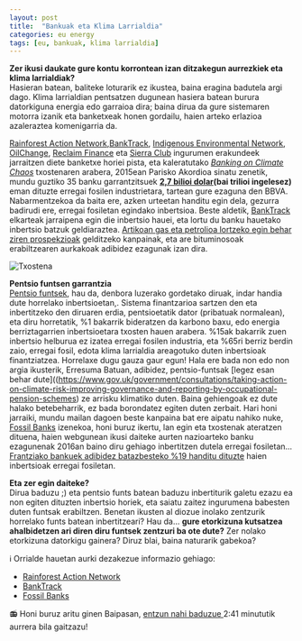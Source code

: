 ```yaml
---
layout: post
title:  "Bankuak eta Klima Larrialdia"
categories: eu energy
tags: [eu, bankuak, klima larrialdia]
---
```

**Zer ikusi daukate gure kontu korrontean izan ditzakegun aurrezkiek eta klima larrialdiak?**<br>
Hasieran batean, baliteke loturarik ez ikustea, baina eragina badutela argi dago. Klima larrialdian pentsatzen dugunean hasiera batean burura datorkiguna  energia edo garraioa dira; baina dirua da gure sistemaren motorra izanik eta banketxeak honen gordailu, haien arteko erlazioa azaleraztea komenigarria da. 

[Rainforest Action Network](https://www.ran.org/),[BankTrack](https://www.banktrack.org/), [Indigenous Environmental Network](https://www.ienearth.org/), [OilChange](http://oilchangeusa.org/), [Reclaim Finance](https://reclaimfinance.org/) eta [Sierra Club](https://www.sierraclub.org/) ingurumen erakundeek jarraitzen diete banketxe horiei pista, eta kaleratutako [*Banking on Climate Chaos*](https://www.ran.org/bankingonclimatechaos2021/) txostenaren arabera, 2015ean Parisko Akordioa sinatu zenetik, mundu guztiko 35 banku garrantzitsuek **[2,7 bilioi dolar](https://www.ran.org/bankingonclimatechange2020/)(bai trilioi ingelesez)** eman dituzte erregai fosilen industrietara, tartean gure ezaguna den BBVA.
Nabarmentzekoa da baita ere, azken urteetan handitu egin dela,  gezurra badirudi ere, erregai fosiletan egindako inbertsioa. 
Beste aldetik, [BankTrack](https://www.banktrack.org/) elkarteak jarraipena egin die inbertsio hauei, eta lortu du banku hauetako inbertsio batzuk geldiaraztea. [Artikoan gas eta petrolioa lortzeko egin behar ziren prospekzioak](https://www.banktrack.org/campaign/banks_climate_and_energy) gelditzeko kanpainak, eta are bituminosoak erabiltzearen aurkakoak adibidez ezagunak izan dira. 

![Txostena](https://www.ran.org/wp-content/themes/ran-2020/inc/assets/images/bcc2021/BOCC2021_cover.jpg)

**Pentsio funtsen garrantzia**<br>
[Pentsio funtsek](https://eu.wikipedia.org/wiki/Pentsio_funts), hau da, denbora luzerako gordetako diruak, indar handia dute horrelako inbertsioetan,. Sistema finantzarioa sartzen den eta inbertitzeko den diruaren erdia, pentsioetatik dator (pribatuak normalean), eta diru horretatik, %1 bakarrik bideratzen da karbono baxu, edo energia berriztagarrien inbertsioetara txosten hauen arabera. 
%15ak bakarrik zuen inbertsio helburua ez izatea erregai fosilen industria, eta %65ri berriz berdin zaio, erregai fosil, edota klima larrialdia areagotuko duten inbertsioak finantziatzea. Horrelaxe dugu gauza gaur egun! Hala ere bada non edo non argia ikusterik,  Erresuma Batuan, adibidez, pentsio-funtsak [legez esan behar dute]((https://www.gov.uk/government/consultations/taking-action-on-climate-risk-improving-governance-and-reporting-by-occupational-pension-schemes) ze arrisku klimatiko duten. Baina gehiengoak ez dute halako betebeharrik, ez bada borondatez egiten duten zerbait. 
Hari honi jarraiki, mundu mailan dagoen beste kanpaina bat ere aipatu nahiko nuke, [Fossil Banks](https://www.fossilbanks.org) izenekoa, honi buruz ikertu, lan egin eta txostenak ateratzen dituena, haien webgunean ikusi daiteke aurten nazioarteko banku ezagunenak 2016an baino diru gehiago inbertitzen dutela erregai fosiletan... [Frantziako bankuek adibidez batazbesteko %19 handitu dituzte](https://www.liberation.fr/environnement/climat/climat-les-banques-francaises-championnes-europeennes-du-financement-des-energies-fossiles-en-2020-20210324_BKBJ76DAGFA7DAWZQNXEX5XZOU/) haien inbertsioak erregai fosiletan.

**Eta zer egin daiteke?** <br>
Dirua baduzu ;) eta pentsio funts batean baduzu inbertiturik galetu ezazu ea non egiten dituzten inbertsio horiek, eta saiatu zaitez ingurumena babesten duten funtsak erabiltzen. 
Benetan ikusten al diozue inolako zentzurik horrelako funts batean inbertitzeari? Hau da... **gure etorkizuna kutsatzea ahalbidetzen ari diren diru funtsek zentzuri ba ote dute?** Zer nolako etorkizuna datorkigu gainera? Diruz blai, baina naturarik gabekoa? 

ℹ️ Orrialde hauetan aurki dezakezue informazio gehiago: 
- [Rainforest Action Network](https://www.ran.org/)
- [BankTrack](https://www.banktrack.org/)
- [Fossil Banks](https://www.fossilbanks.org)

📻 Honi buruz aritu ginen Baipasan, [entzun nahi baduzue ](https://euskalpmdeus-vh.akamaihd.net/multimedia/audios/2021/02/08/2725068/20210208_19083401_0013415955_002_001_BAIPASA__202.mp3) 2:41 minututik aurrera bila gaitzazu!



